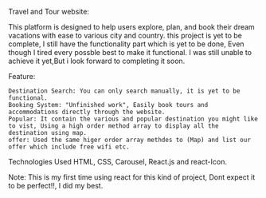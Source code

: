 Travel and Tour website: 

This platform is designed to help users explore, plan, and book their dream vacations with ease to various city and country. this project is yet to be complete, I still have the functionality part which is yet to be done, Even though I tired every possble best to make it functional.
I was still unable to achieve it yet,But i look forward to completing it soon.





Feature:
     
    Destination Search: You can only search manually, it is yet to be functional.
    Booking System: "Unfinished work", Easily book tours and accommodations directly through the website. 
    Popular: It contain the various and popular destination you might like to vist, Using a high order method array to display all the destination using map.
    offer: Used the same higer order array methdes to (Map) and list our offer which include free wifi etc.


Technologies Used
 HTML, CSS, Carousel, React.js and react-Icon.


Note: This is my first time using react for this kind of project, Dont expect it to be perfect!!, I did my best.